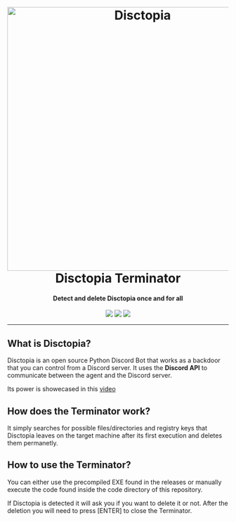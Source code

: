 <h1 align="center">
  <br>
  <a href="https://github.com/3ct0s/"><img src="https://i.ibb.co/RDCpJKT/image.png" width=600 weigth=500 alt="Disctopia"></a>
  <br>
  Disctopia Terminator
  <br>
</h1>

<h4 align="center">Detect and delete Disctopia once and for all</h4>

<p align="center">
    <img src="https://img.shields.io/badge/Platform-Windows-blue">
    <img src="https://img.shields.io/badge/Version-1.0.0-blue">
    <img src="https://img.shields.io/badge/Python-3.5+-blue">
</p>

---

## What is Disctopia?

Disctopia is an open source Python Discord Bot that works as a backdoor that you can control from a Discord server. It uses the **Discord API** to communicate between the agent and the Discord server.

Its power is showecased in this [video](https://youtu.be/q7jqRg1sxBU)

## How does the Terminator work?

It simply searches for possible files/directories and registry keys that Disctopia leaves on the target machine after its first execution and deletes them permanetly.

## How to use the Terminator?

You can either use the precompiled EXE found in the releases or manually execute the code found inside the code directory of this repository. 

If Disctopia is detected it will ask you if you want to delete it or not. After the deletion you will need to press [ENTER] to close the Terminator.